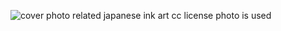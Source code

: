 ![cover photo related japanese ink art cc license photo is used](https://www.rawpixel.com/search/japanese%20painting)
